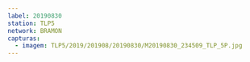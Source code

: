 ```yaml
---
label: 20190830
station: TLP5
network: BRAMON
capturas:
  - imagem: TLP5/2019/201908/20190830/M20190830_234509_TLP_5P.jpg
---
```

